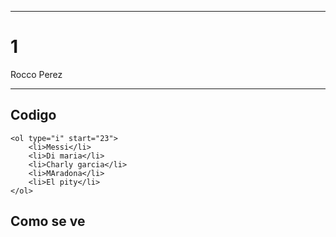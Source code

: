 
---

# 1

Rocco Perez

---

## Codigo

```
<ol type="i" start="23">
    <li>Messi</li>
    <li>Di maria</li>
    <li>Charly garcia</li>
    <li>MAradona</li>
    <li>El pity</li>
</ol>
```

## Como se ve

